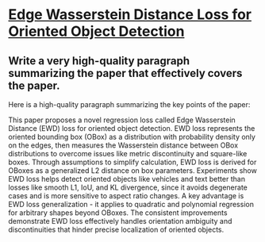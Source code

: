 # [Edge Wasserstein Distance Loss for Oriented Object Detection](https://arxiv.org/abs/2312.07048)

## Write a very high-quality paragraph summarizing the paper that effectively covers the paper.

 Here is a high-quality paragraph summarizing the key points of the paper:

This paper proposes a novel regression loss called Edge Wasserstein Distance (EWD) loss for oriented object detection. EWD loss represents the oriented bounding box (OBox) as a distribution with probability density only on the edges, then measures the Wasserstein distance between OBox distributions to overcome issues like metric discontinuity and square-like boxes. Through assumptions to simplify calculation, EWD loss is derived for OBoxes as a generalized L2 distance on box parameters. Experiments show EWD loss helps detect oriented objects like vehicles and text better than losses like smooth L1, IoU, and KL divergence, since it avoids degenerate cases and is more sensitive to aspect ratio changes. A key advantage is EWD loss generalization - it applies to quadratic and polynomial regression for arbitrary shapes beyond OBoxes. The consistent improvements demonstrate EWD loss effectively handles orientation ambiguity and discontinuities that hinder precise localization of oriented objects.
